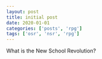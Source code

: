 ```yaml
---
layout: post
title: initial post
date: 2020-01-01
categories: ['posts', 'rpg']
tags: ['osr', 'nsr', 'rpg']
---
```


What is the New School Revolution?
